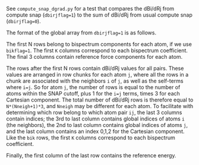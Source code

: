 See `compute_snap_dgrad.py` for a test that compares the dBi/dRj from compute snap (`dbirjflag=1`) to the sum of dBi/dRj from usual compute snap (`dbirjflag=0`).

The format of the global array from `dbirjflag=1` is as follows.

The first N rows belong to bispectrum components for each atom, if we use `bikflag=1`. The first `K` columns correspond to each bispectrum coefficient. The final 3 columns contain reference force components for each atom.

The rows after the first N rows contain dBi/dRj values for all pairs. These values are arranged in row chunks for each atom `j`, where all the rows in a chunk are associated with the neighbors `i` of `j`, as well as the self-terms where `i=j`. So for atom `j`, the number of rows is equal to the number of atoms within the SNAP cutoff, plus 1 for the `i=j` terms, times 3 for each Cartesian component. The total number of dBi/dRj rows is therefore equal to `N*(Nneigh+1)*3`, and `Nneigh` may be different for each atom. To facilitate with determining which row belong to which atom pair `ij`, the last 3 columns contain indices; the 3rd to last column contains global indices of atoms `i` (the neighbors), the 2nd to last column contains global indices of atoms `j`, and the last column contains an index 0,1,2 for the Cartesian component. Like the `bik` rows, the first `K` columns correspond to each bispectrum coefficient.

Finally, the first column of the last row contains the reference energy.
